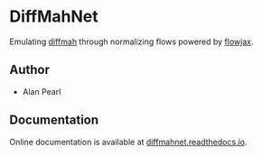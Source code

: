 # DiffMahNet
Emulating [diffmah](https://diffmah.readthedocs.io/en/latest/)
through normalizing flows powered by
[flowjax](https://danielward27.github.io/flowjax/).

## Author
- Alan Pearl

## Documentation
Online documentation is available at
[diffmahnet.readthedocs.io](https://diffmahnet.readthedocs.io/en/latest).
